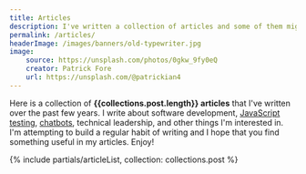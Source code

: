 ```yaml
---
title: Articles
description: I've written a collection of articles and some of them might be ok!
permalink: /articles/
headerImage: /images/banners/old-typewriter.jpg
image:
    source: https://unsplash.com/photos/0gkw_9fy0eQ
    creator: Patrick Fore
    url: https://unsplash.com/@patrickian4
---
```


Here is a collection of **{{collections.post.length}} articles** that I've written over the past few years. I write about software development, [JavaScript testing](/javascript-testing/), [chatbots](/bots/), technical leadership, and other things I'm interested in. I'm attempting to build a regular habit of writing and I hope that you find something useful in my articles. Enjoy!

{% include partials/articleList, collection: collections.post %}
